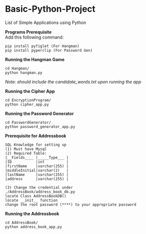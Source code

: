 # Basic-Python-Project
List of Simple Applications using Python

<strong>Programs Prerequisite</strong><br>
Add this following command:
```
pip install pyfiglet (For Hangman)
pip install pyperclip (For Password Gen)
```
<strong>Running the Hangman Game</strong>
```
cd Hangman/
python hangman.py
```
<i>Note: should include the candidate_words.txt upon running the app</i>

<strong>Running the Cipher App</strong>
```
cd EncryptionProgram/
python cipher_app.py
```

<strong>Running the Password Generator</strong>
```
cd PasswordGenerator/
python password_generator_app.py
```
<strong>Prerequisite for Addressbook</strong>
```
SQL Knowledge for setting up
(1) Must have Mysql
(2) Required Table:
|__Fields____ |_____Type___ |
|ID           |int          |
|firstName    |varchar(255) |
|middleInitial|varchar(2)   |
|lastName     |varchar(255) |
|address      |varchar(255) |

(3) Change the credential under 
./AddressBook/address_book_db.py 
locate Class AddressBookDB()
locate __init__ function
change the root password (****) to your appropriate password
```
<strong>Running the Addressbook</strong>
```
cd AddressBook/
python address_book_app.py
```
